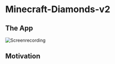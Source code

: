 # Minecraft-Diamonds-v2

## The App
![Screenrecording](https://github.com/JordanPCF/Minecraft-Diamonds-v2/blob/main/assets/site_screencap.gif "App Functionality")

## Motivation
<!-- ![og]() -->
